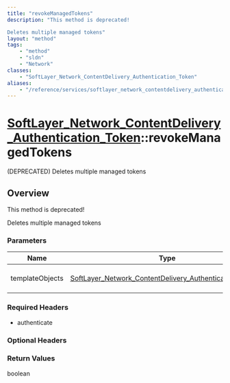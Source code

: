 ```yaml
---
title: "revokeManagedTokens"
description: "This method is deprecated! 

Deletes multiple managed tokens"
layout: "method"
tags:
    - "method"
    - "sldn"
    - "Network"
classes:
    - "SoftLayer_Network_ContentDelivery_Authentication_Token"
aliases:
    - "/reference/services/softlayer_network_contentdelivery_authentication_token/revokeManagedTokens"
---
```

# [SoftLayer_Network_ContentDelivery_Authentication_Token](/reference/services/SoftLayer_Network_ContentDelivery_Authentication_Token)::revokeManagedTokens

(DEPRECATED) Deletes multiple managed tokens


## Overview 
This method is deprecated! 

Deletes multiple managed tokens 

### Parameters 
|Name | Type | Description |
| --- | --- | --- |
|templateObjects| <a href='/reference/datatypes/SoftLayer_Network_ContentDelivery_Authentication_Token'>SoftLayer_Network_ContentDelivery_Authentication_Token[] </a>| Array of template objects|


### Required Headers
* authenticate

### Optional Headers

### Return Values
boolean

